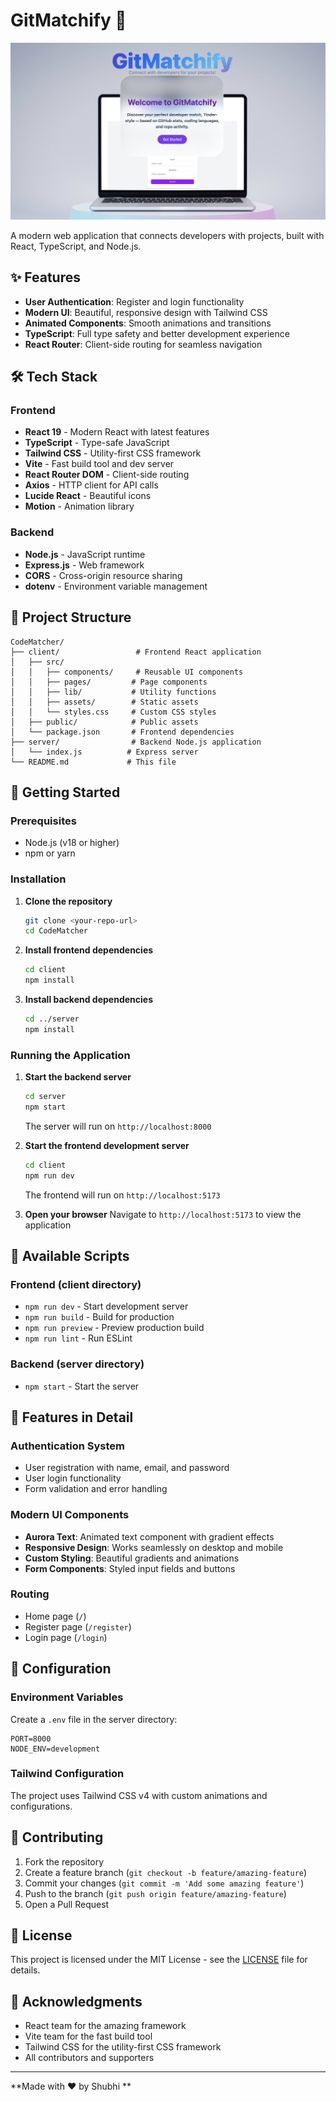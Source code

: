 # GitMatchify 🚀
![Demo](client/src/assets/demo.png)

A modern web application that connects developers with projects, built with React, TypeScript, and Node.js.

## ✨ Features

- **User Authentication**: Register and login functionality
- **Modern UI**: Beautiful, responsive design with Tailwind CSS
- **Animated Components**: Smooth animations and transitions
- **TypeScript**: Full type safety and better development experience
- **React Router**: Client-side routing for seamless navigation

## 🛠️ Tech Stack

### Frontend
- **React 19** - Modern React with latest features
- **TypeScript** - Type-safe JavaScript
- **Tailwind CSS** - Utility-first CSS framework
- **Vite** - Fast build tool and dev server
- **React Router DOM** - Client-side routing
- **Axios** - HTTP client for API calls
- **Lucide React** - Beautiful icons
- **Motion** - Animation library

### Backend
- **Node.js** - JavaScript runtime
- **Express.js** - Web framework
- **CORS** - Cross-origin resource sharing
- **dotenv** - Environment variable management

## 📁 Project Structure

```
CodeMatcher/
├── client/                 # Frontend React application
│   ├── src/
│   │   ├── components/     # Reusable UI components
│   │   ├── pages/         # Page components
│   │   ├── lib/           # Utility functions
│   │   ├── assets/        # Static assets
│   │   └── styles.css     # Custom CSS styles
│   ├── public/            # Public assets
│   └── package.json       # Frontend dependencies
├── server/                # Backend Node.js application
│   └── index.js          # Express server
└── README.md             # This file
```

## 🚀 Getting Started

### Prerequisites

- Node.js (v18 or higher)
- npm or yarn

### Installation

1. **Clone the repository**
   ```bash
   git clone <your-repo-url>
   cd CodeMatcher
   ```

2. **Install frontend dependencies**
   ```bash
   cd client
   npm install
   ```

3. **Install backend dependencies**
   ```bash
   cd ../server
   npm install
   ```

### Running the Application

1. **Start the backend server**
   ```bash
   cd server
   npm start
   ```
   The server will run on `http://localhost:8000`

2. **Start the frontend development server**
   ```bash
   cd client
   npm run dev
   ```
   The frontend will run on `http://localhost:5173`

3. **Open your browser**
   Navigate to `http://localhost:5173` to view the application

## 📱 Available Scripts

### Frontend (client directory)
- `npm run dev` - Start development server
- `npm run build` - Build for production
- `npm run preview` - Preview production build
- `npm run lint` - Run ESLint

### Backend (server directory)
- `npm start` - Start the server

## 🎨 Features in Detail

### Authentication System
- User registration with name, email, and password
- User login functionality
- Form validation and error handling

### Modern UI Components
- **Aurora Text**: Animated text component with gradient effects
- **Responsive Design**: Works seamlessly on desktop and mobile
- **Custom Styling**: Beautiful gradients and animations
- **Form Components**: Styled input fields and buttons

### Routing
- Home page (`/`)
- Register page (`/register`)
- Login page (`/login`)

## 🔧 Configuration

### Environment Variables
Create a `.env` file in the server directory:
```env
PORT=8000
NODE_ENV=development
```

### Tailwind Configuration
The project uses Tailwind CSS v4 with custom animations and configurations.

## 🤝 Contributing

1. Fork the repository
2. Create a feature branch (`git checkout -b feature/amazing-feature`)
3. Commit your changes (`git commit -m 'Add some amazing feature'`)
4. Push to the branch (`git push origin feature/amazing-feature`)
5. Open a Pull Request

## 📝 License

This project is licensed under the MIT License - see the [LICENSE](LICENSE) file for details.

## 🙏 Acknowledgments

- React team for the amazing framework
- Vite team for the fast build tool
- Tailwind CSS for the utility-first CSS framework
- All contributors and supporters
  

---

**Made with ❤️ by Shubhi
**
